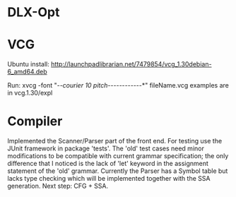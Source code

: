 DLX-Opt
=======


VCG
===
Ubuntu install:
http://launchpadlibrarian.net/7479854/vcg_1.30debian-6_amd64.deb

Run:
xvcg -font "-*-courier 10 pitch-*-*-*-*-*-*-*-*-*-*-*-*" fileName.vcg
examples are in vcg.1.30/expl

Compiler
========
Implemented the Scanner/Parser part of the front end. For testing use the JUnit framework in package 'tests'.
The 'old' test cases need minor modifications to be compatible with current grammar specification; the only difference that I noticed is the lack of 'let' keyword in the assignment statement of the 'old' grammar.
Currently the Parser has a Symbol table but lacks type checking which will be implemented together with the SSA generation.
Next step: CFG + SSA.